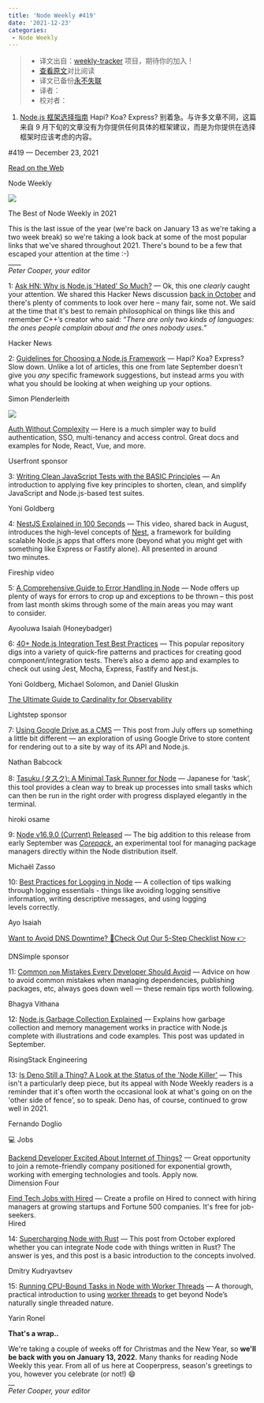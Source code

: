 ```yaml
---
title: 'Node Weekly #419'
date: '2021-12-23'
categories:
 - Node Weekly
---
```

> * 译文出自：[weekly-tracker](https://github.com/FEDarling/weekly-tracker) 项目，期待你的加入！
> * [查看原文](https://nodeweekly.com/link/117819/web)对比阅读
> * 译文已备份[永不失联]()
> * 译者：
> * 校对者：

1. [Node.js 框架选择指南](./nodejs_framework_selection_guide.md) Hapi? Koa? Express? 别着急。与许多文章不同，这篇来自 9 月下旬的文章没有为你提供任何具体的框架建议，而是为你提供在选择框架时应该考虑的内容。

#​419 — December 23, 2021

[Read on the Web](https://nodeweekly.com/link/117819/web)

Node Weekly

![](https://res.cloudinary.com/cpress/image/upload/w_1280,e_sharpen:60/v1639490464/fnwgemhn7zfenyjq6jg8.png)

The Best of Node Weekly in 2021

This is the last issue of the year (we're back on January 13 as we're taking a two week break) so we're taking a look back at some of the most popular links that we've shared throughout 2021. There's bound to be a few that escaped your attention at the time :-)  
\_\_\_\_  
_Peter Cooper, your editor_

1: [Ask HN: Why is Node.js 'Hated' So Much?](https://nodeweekly.com/link/117820/web "news.ycombinator.com") — Ok, this one _clearly_ caught your attention. We shared this Hacker News discussion [back in October](https://nodeweekly.com/link/117821/web) and there's plenty of comments to look over here – many fair, some not. We said at the time that it's best to remain philosophical on things like this and remember C++’s creator who said: _“There are only two kinds of languages: the ones people complain about and the ones nobody uses.”_

Hacker News

2: [Guidelines for Choosing a Node.js Framework](https://nodeweekly.com/link/117822/web "simonplend.com") — Hapi? Koa? Express? Slow down. Unlike a lot of articles, this one from late September doesn’t give you _any_ specific framework suggestions, but instead arms you with what you should be looking at when weighing up your options.

Simon Plenderleith

[![](https://copm.s3.amazonaws.com/ef86f60f.png)](https://nodeweekly.com/link/117823/web)

[Auth Without Complexity](https://nodeweekly.com/link/117823/web) — Here is a much simpler way to build authentication, SSO, multi-tenancy and access control. Great docs and examples for Node, React, Vue, and more.

Userfront sponsor

3: [Writing Clean JavaScript Tests with the BASIC Principles](https://nodeweekly.com/link/117824/web "yonigoldberg.medium.com") — An introduction to applying five key principles to shorten, clean, and simplify JavaScript and Node.js-based test suites.

Yoni Goldberg

4: [NestJS Explained in 100 Seconds](https://nodeweekly.com/link/117825/web "www.youtube.com") — This video, shared back in August, introduces the high-level concepts of [Nest](https://nodeweekly.com/link/117826/web), a framework for building scalable Node.js apps that offers more (beyond what you might get with something like Express or Fastify alone). All presented in around two minutes.

Fireship video

5: [A Comprehensive Guide to Error Handling in Node](https://nodeweekly.com/link/117827/web "www.honeybadger.io") — Node offers up plenty of ways for errors to crop up and exceptions to be thrown – this post from last month skims through some of the main areas you may want to consider.

Ayooluwa Isaiah (Honeybadger)

6: [40+ Node.js Integration Test Best Practices](https://nodeweekly.com/link/117828/web "github.com") — This popular repository digs into a variety of quick-fire patterns and practices for creating good component/integration tests. There’s also a demo app and examples to check out using Jest, Mocha, Express, Fastify and Nest.js.

Yoni Goldberg, Michael Solomon, and Daniel Gluskin

[The Ultimate Guide to Cardinality for Observability](https://nodeweekly.com/link/117829/web "go.lightstep.com")

Lightstep sponsor

7: [Using Google Drive as a CMS](https://nodeweekly.com/link/117830/web "css-tricks.com") — This post from July offers up something a little bit different — an exploration of using Google Drive to store content for rendering out to a site by way of its API and Node.js.

Nathan Babcock

8: [Tasuku (タスク): A Minimal Task Runner for Node](https://nodeweekly.com/link/117831/web "github.com") — Japanese for ‘task’, this tool provides a clean way to break up processes into small tasks which can then be run in the right order with progress displayed elegantly in the terminal.

hiroki osame

9: [Node v16.9.0 (Current) Released](https://nodeweekly.com/link/117832/web "nodejs.org") — The big addition to this release from early September was [_Corepack_,](https://nodeweekly.com/link/117833/web) an experimental tool for managing package managers directly within the Node distribution itself.

Michaël Zasso

10: [Best Practices for Logging in Node](https://nodeweekly.com/link/117834/web "blog.appsignal.com") — A collection of tips walking through logging essentials - things like avoiding logging sensitive information, writing descriptive messages, and using logging levels correctly.

Ayo Isaiah

[Want to Avoid DNS Downtime? 🎄Check Out Our 5-Step Checklist Now 👉](https://nodeweekly.com/link/117835/web "dnsimple.link")

DNSimple sponsor

11: [Common `npm` Mistakes Every Developer Should Avoid](https://nodeweekly.com/link/117836/web "blog.bitsrc.io") — Advice on how to avoid common mistakes when managing dependencies, publishing packages, etc, always goes down well — these remain tips worth following.

Bhagya Vithana

12: [Node.js Garbage Collection Explained](https://nodeweekly.com/link/117837/web "blog.risingstack.com") — Explains how garbage collection and memory management works in practice with Node.js complete with illustrations and code examples. This post was updated in September.

RisingStack Engineering

13: [Is Deno Still a Thing? A Look at the Status of the 'Node Killer'](https://nodeweekly.com/link/117838/web "blog.bitsrc.io") — This isn't a particularly deep piece, but its appeal with Node Weekly readers is a reminder that it's often worth the occasional look at what's going on on the 'other side of fence', so to speak. Deno has, of course, continued to grow well in 2021.

Fernando Doglio

💻 Jobs

[Backend Developer Excited About Internet of Things?](https://nodeweekly.com/link/117978/web) — Great opportunity to join a remote-friendly company positioned for exponential growth, working with emerging technologies and tools. Apply now.  
Dimension Four

[Find Tech Jobs with Hired](https://nodeweekly.com/link/117839/web) — Create a profile on Hired to connect with hiring managers at growing startups and Fortune 500 companies. It's free for job-seekers.  
Hired

14: [Supercharging Node with Rust](https://nodeweekly.com/link/117840/web "yieldcode.blog") — This post from October explored whether you can integrate Node code with things written in Rust? The answer is yes, and this post is a basic introduction to the concepts involved.

Dmitry Kudryavtsev

15: [Running CPU-Bound Tasks in Node with Worker Threads](https://nodeweekly.com/link/117841/web "yarin.dev") — A thorough, practical introduction to using [worker threads](https://nodeweekly.com/link/117842/web) to get beyond Node’s naturally single threaded nature.

Yarin Ronel

**That's a wrap..**

We're taking a couple of weeks off for Christmas and the New Year, so **we'll be back with you on January 13, 2022.** Many thanks for reading Node Weekly this year. From all of us here at Cooperpress, season's greetings to you, however you celebrate (or not!) 😄  
\_\_  
_Peter Cooper, your editor_